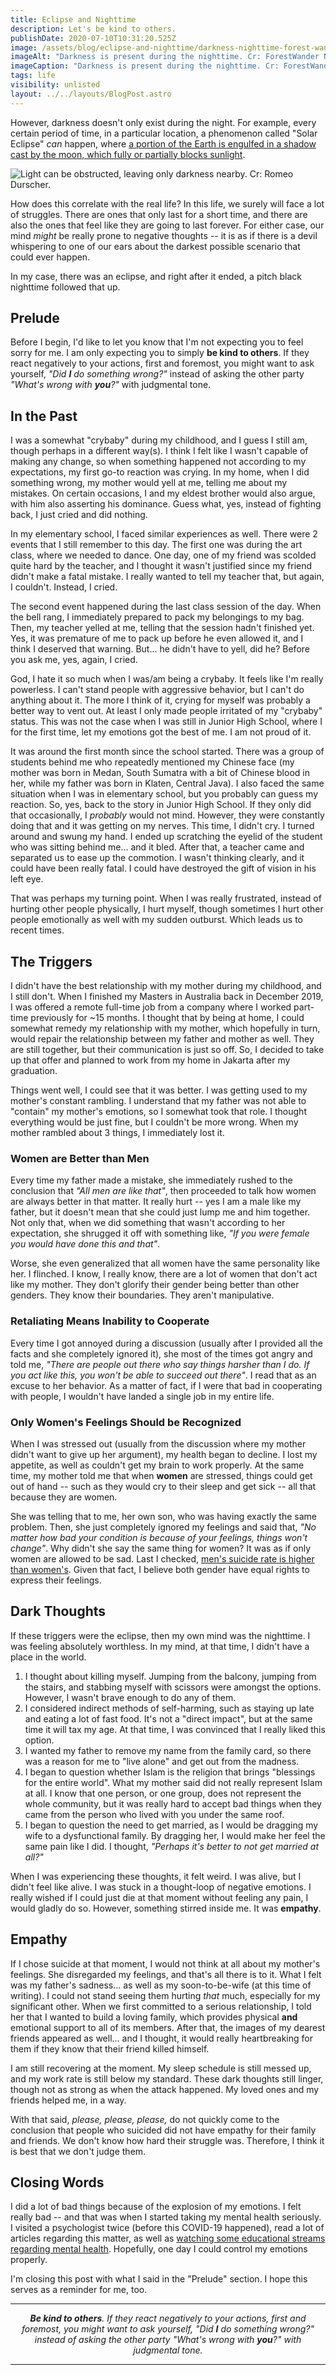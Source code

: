 ```yaml
---
title: Eclipse and Nighttime
description: Let's be kind to others.
publishDate: 2020-07-10T10:31:20.525Z
image: /assets/blog/eclipse-and-nighttime/darkness-nighttime-forest-wander.jpg
imageAlt: "Darkness is present during the nighttime. Cr: ForestWander Nature Photography."
imageCaption: "Darkness is present during the nighttime. Cr: ForestWander Nature Photography."
tags: life
visibility: unlisted
layout: ../../layouts/BlogPost.astro
---
```


However, darkness doesn't only exist during the night. For example, every certain period of time, in a particular location, a phenomenon called "Solar Eclipse" _can_ happen, where [a portion of the Earth is engulfed in a shadow cast by the moon, which fully or partially blocks sunlight](https://en.wikipedia.org/wiki/Solar_eclipse).

![Light can be obstructed, leaving only darkness nearby. Cr: Romeo Durscher.](/assets/blog/eclipse-and-nighttime/solar-eclipse-romeo-durscher.png)

How does this correlate with the real life? In this life, we surely will face a lot of struggles. There are ones that only last for a short time, and there are also the ones that feel like they are going to last forever. For either case, our mind _might_ be really prone to negative thoughts -- it is as if there is a devil whispering to one of our ears about the darkest possible scenario that could ever happen.

In my case, there was an eclipse, and right after it ended, a pitch black nighttime followed that up.

## Prelude

Before I begin, I'd like to let you know that I'm not expecting you to feel sorry for me. I am only expecting you to simply **be kind to others**. If they react negatively to your actions, first and foremost, you might want to ask yourself, _"Did **I** do something wrong?"_ instead of asking the other party _"What's wrong with **you**?"_ with judgmental tone.

## In the Past

I was a somewhat "crybaby" during my childhood, and I guess I still am, though perhaps in a different way(s). I think I felt like I wasn't capable of making any change, so when something happened not according to my expectations, my first go-to reaction was crying. In my home, when I did something wrong, my mother would yell at me, telling me about my mistakes. On certain occasions, I and my eldest brother would also argue, with him also asserting his dominance. Guess what, yes, instead of fighting back, I just cried and did nothing.

In my elementary school, I faced similar experiences as well. There were 2 events that I still remember to this day. The first one was during the art class, where we needed to dance. One day, one of my friend was scolded quite hard by the teacher, and I thought it wasn't justified since my friend didn't make a fatal mistake. I really wanted to tell my teacher that, but again, I couldn't. Instead, I cried.

The second event happened during the last class session of the day. When the bell rang, I immediately prepared to pack my belongings to my bag. Then, my teacher yelled at me, telling that the session hadn't finished yet. Yes, it was premature of me to pack up before he even allowed it, and I think I deserved that warning. But... he didn't have to yell, did he? Before you ask me, yes, again, I cried.

God, I hate it so much when I was/am being a crybaby. It feels like I'm really powerless. I can't stand people with aggressive behavior, but I can't do anything about it. The more I think of it, crying for myself was probably a better way to vent out. At least I only made people irritated of my "crybaby" status. This was not the case when I was still in Junior High School, where I for the first time, let my emotions got the best of me. I am not proud of it.

It was around the first month since the school started. There was a group of students behind me who repeatedly mentioned my Chinese face (my mother was born in Medan, South Sumatra with a bit of Chinese blood in her, while my father was born in Klaten, Central Java). I also faced the same situation when I was in elementary school, but you probably can guess my reaction. So, yes, back to the story in Junior High School. If they only did that occasionally, I _probably_ would not mind. However, they were constantly doing that and it was getting on my nerves. This time, I didn't cry. I turned around and swung my hand. I ended up scratching the eyelid of the student who was sitting behind me... and it bled. After that, a teacher came and separated us to ease up the commotion. I wasn't thinking clearly, and it could have been really fatal. I could have destroyed the gift of vision in his left eye.

That was perhaps my turning point. When I was really frustrated, instead of hurting other people physically, I hurt myself, though sometimes I hurt other people emotionally as well with my sudden outburst. Which leads us to recent times.

## The Triggers

I didn't have the best relationship with my mother during my childhood, and I still don't. When I finished my Masters in Australia back in December 2019, I was offered a remote full-time job from a company where I worked part-time previously for ~15 months. I thought that by being at home, I could somewhat remedy my relationship with my mother, which hopefully in turn, would repair the relationship between my father and mother as well. They are still together, but their communication is just so off. So, I decided to take up that offer and planned to work from my home in Jakarta after my graduation.

Things went well, I could see that it was better. I was getting used to my mother's constant rambling. I understand that my father was not able to "contain" my mother's emotions, so I somewhat took that role. I thought everything would be just fine, but I couldn't be more wrong. When my mother rambled about 3 things, I immediately lost it.

### Women are Better than Men

Every time my father made a mistake, she immediately rushed to the conclusion that _"All men are like that"_, then proceeded to talk how women are always better in that matter. It really hurt -- yes I am a male like my father, but it doesn't mean that she could just lump me and him together. Not only that, when we did something that wasn't according to her expectation, she shrugged it off with something like, _"If you were female you would have done this and that"_.

Worse, she even generalized that all women have the same personality like her. I flinched. I know, I really know, there are a lot of women that don't act like my mother. They don't glorify their gender being better than other genders. They know their boundaries. They aren't manipulative.

### Retaliating Means Inability to Cooperate

Every time I got annoyed during a discussion (usually after I provided all the facts and she completely ignored it), she most of the times got angry and told me, _"There are people out there who say things harsher than I do. If you act like this, you won't be able to succeed out there"_. I read that as an excuse to her behavior. As a matter of fact, if I were that bad in cooperating with people, I wouldn't have landed a single job in my entire life.

### Only Women's Feelings Should be Recognized

When I was stressed out (usually from the discussion where my mother didn't want to give up her argument), my health began to decline. I lost my appetite, as well as couldn't get my brain to work properly. At the same time, my mother told me that when **women** are stressed, things could get out of hand -- such as they would cry to their sleep and get sick -- all that because they are women.

She was telling that to me, her own son, who was having exactly the same problem. Then, she just completely ignored my feelings and said that, _"No matter how bad your condition is because of your feelings, things won't change"_. Why didn't she say the same thing for women? It was as if only women are allowed to be sad. Last I checked, [men's suicide rate is higher than women's](https://www.bbc.com/future/article/20190313-why-more-men-kill-themselves-than-women). Given that fact, I believe both gender have equal rights to express their feelings.

## Dark Thoughts

If these triggers were the eclipse, then my own mind was the nighttime. I was feeling absolutely worthless. In my mind, at that time, I didn't have a place in the world.

1. I thought about killing myself. Jumping from the balcony, jumping from the stairs, and stabbing myself with scissors were amongst the options. However, I wasn't brave enough to do any of them.
2. I considered indirect methods of self-harming, such as staying up late and eating a lot of fast food. It's not a "direct impact", but at the same time it will tax my age. At that time, I was convinced that I really liked this option.
3. I wanted my father to remove my name from the family card, so there was a reason for me to "live alone" and get out from the madness.
4. I began to question whether Islam is the religion that brings "blessings for the entire world". What my mother said did not really represent Islam at all. I know that one person, or one group, does not represent the whole community, but it was really hard to accept bad things when they came from the person who lived with you under the same roof.
5. I began to question the need to get married, as I would be dragging my wife to a dysfunctional family. By dragging her, I would make her feel the same pain like I did. I thought, _"Perhaps it's better to not get married at all?"_

When I was experiencing these thoughts, it felt weird. I was alive, but I didn't feel like alive. I was stuck in a thought-loop of negative emotions. I really wished if I could just die at that moment without feeling any pain, I would gladly do so. However, something stirred inside me. It was **empathy**.

## Empathy

If I chose suicide at that moment, I would not think at all about my mother's feelings. She disregarded my feelings, and that's all there is to it. What I felt was my father's sadness... as well as my soon-to-be-wife (at this time of writing). I could not stand seeing them hurting _that_ much, especially for my significant other. When we first committed to a serious relationship, I told her that I wanted to build a loving family, which provides physical **and** emotional support to all of its members. After that, the images of my dearest friends appeared as well... and I thought, it would really heartbreaking for them if they know that their friend killed himself.

I am still recovering at the moment. My sleep schedule is still messed up, and my work rate is still below my standard. These dark thoughts still linger, though not as strong as when the attack happened. My loved ones and my friends helped me, in a way.

With that said, _please, please, please,_ do not quickly come to the conclusion that people who suicided did not have empathy for their family and friends. We don't know how hard their struggle was. Therefore, I think it is best that we don't judge them.

## Closing Words

I did a lot of bad things because of the explosion of my emotions. I felt really bad -- and that was when I started taking my mental health seriously. I visited a psychologist twice (before this COVID-19 happened), read a lot of articles regarding this matter, as well as [watching some educational streams regarding mental health](https://www.twitch.tv/healthygamer_gg). Hopefully, one day I could control my emotions properly.

I'm closing this post with what I said in the "Prelude" section. I hope this serves as a reminder for me, too.

---

<span style="display:block;text-align:center;font-style:italic;">**Be kind to others**. If they react negatively to your actions, first and foremost, you might want to ask yourself, _"Did **I** do something wrong?"_ instead of asking the other party _"What's wrong with **you**?"_ with judgmental tone.</span>

---

